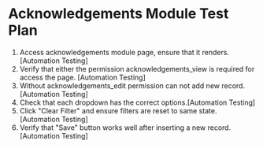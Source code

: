 # Acknowledgements Module Test Plan

1. Access acknowledgements module page, ensure that it renders.[Automation Testing]
2. Verify that either the permission acknowledgements_view is required for access the page. [Automation Testing]
3. Without acknowledgements_edit permission can not add new record.[Automation Testing]
4. Check that each dropdown has the correct options.[Automation Testing]
5. Click "Clear Filter" and ensure filters are reset to same state.[Automation Testing]
6. Verify that "Save" button works well after inserting a new record.[Automation Testing]

